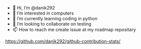 - 👋 Hi, I’m @danik292
- 👀 I’m interested in computers
- 🌱 I’m currently learning coding in python
- 💞️ I’m looking to collaborate on testing
-  📫 How to reach me create issue at my roadmap repositary

https://github.com/danik292/github-contribution-stats/

<!---
danik292/danik292 is a ✨ special ✨ repository because its `README.md` (this file) appears on your GitHub profile.
You can click the Preview link to take a look at your changes.
--->
